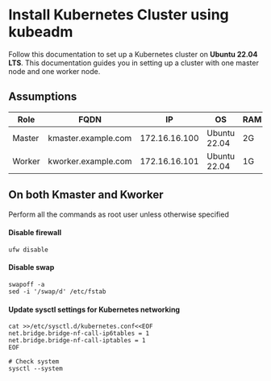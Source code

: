 # Install Kubernetes Cluster using kubeadm

Follow this documentation to set up a Kubernetes cluster on **Ubuntu 22.04 LTS**.
This documentation guides you in setting up a cluster with one master node and one worker node.

## Assumptions

| Role | FQDN | IP | OS | RAM | CPU 
|-|-|-|-|-|-|
| Master | kmaster.example.com | 172.16.16.100 | Ubuntu 22.04 | 2G | 2
| Worker | kworker.example.com | 172.16.16.101 | Ubuntu 22.04 | 1G | 1

## On both Kmaster and Kworker

Perform all the commands as root user unless otherwise specified

#### Disable firewall

```shell
ufw disable
```

#### Disable swap

```shell
swapoff -a
sed -i '/swap/d' /etc/fstab
```

#### Update sysctl settings for Kubernetes networking

```shell
cat >>/etc/sysctl.d/kubernetes.conf<<EOF
net.bridge.bridge-nf-call-ip6tables = 1
net.bridge.bridge-nf-call-iptables = 1
EOF

# Check system
sysctl --system
```